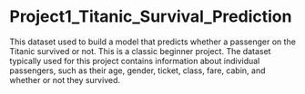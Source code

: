 # Project1_Titanic_Survival_Prediction
This dataset used to build a model that predicts whether a passenger on the Titanic survived or not. This is a classic  beginner project. The dataset typically used for this project contains information about individual passengers, such as their age, gender, ticket, class, fare, cabin, and whether or not they survived.  
